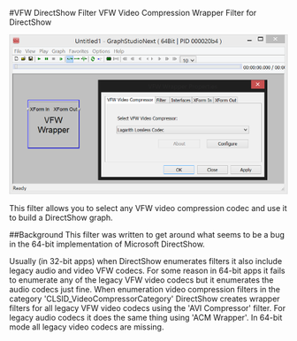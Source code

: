 #VFW DirectShow Filter
VFW Video Compression Wrapper Filter for DirectShow

![alt tag](Docs/graph.png)

This filter allows you to select any VFW video compression codec and use it to build a DirectShow graph.

##Background
This filter was written to get around what seems to be a bug in the 64-bit implementation  of Microsoft DirectShow.

Usually (in 32-bit apps) when DirectShow enumerates filters it also include legacy audio and video VFW codecs.  For some reason in 64-bit apps it fails to enumerate any of the legacy VFW video codecs but it enumerates the audio codecs just fine.  When enumeration video compression filters in the category 'CLSID_VideoCompressorCategory' DirectShow creates wrapper filters for all legacy VFW video codecs using the 'AVI Compressor' filter.  For legacy audio codecs it does the same thing using 'ACM Wrapper'.  In 64-bit mode all legacy video codecs are missing.
